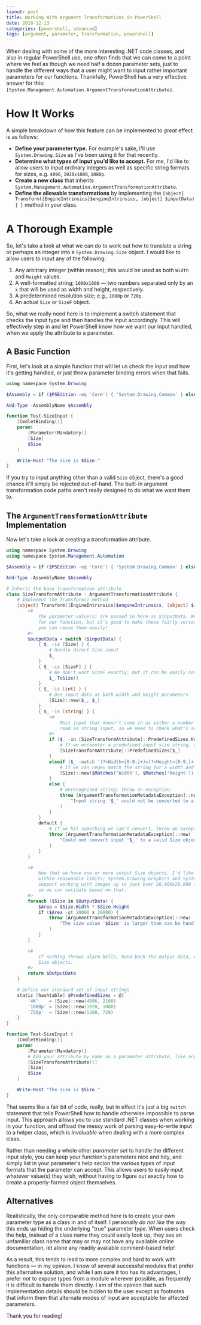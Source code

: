 ```yaml
---
layout: post
title: Working With Argument Transformations in PowerShell
date: 2018-12-13
categories: [powershell, advanced]
tags: [argument, parameter, transformation, powershell]
---
```


When dealing with some of the more interesting .NET code classes, and also in regular PowerShell
use, one often finds that we can come to a point where we feel as though we need half a dozen
parameter sets, just to handle the different ways that a user might want to input rather important
parameters for our functions.
Thankfully, PowerShell has a very effective answer for this:
`[System.Management.Automation.ArgumentTransformationAttribute]`.

# How It Works

A simple breakdown of how this feature can be implemented to _great_ effect is as follows:

* **Define your parameter type.** For example's sake, I'll use `System.Drawing.Size` as I've been using it for that recently.
* **Determine what types of input you'd like to accept.** For me, I'd like to allow users to input ordinary integers as well as specific string formats for sizes, e.g. `4096`, `1920x1080`, `1080p`.
* **Create a new class** that inherits `System.Management.Automation.ArgumentTransformationAttribute`.
* **Define the allowable transformations** by implementing the `[object] Transform([EngineIntrinsics]$engineIntrinsics, [object] $inputData) { }` method in your class.

# A Thorough Example

So, let's take a look at what we can do to work out how to translate a string or perhaps an integer
into a `System.Drawing.Size` object. I would like to allow users to input any of the following:

1. Any arbitrary integer (within reason); this would be used as both `Width` and `Height` values.
2. A well-formatted string; `1000x1000` &mdash; two numbers separated only by an `x` that will be used as width and height, respectively.
3. A predetermined resolution size; e.g., `1080p` or `720p`.
4. An actual `Size` or `SizeF` object.

So, what we really need here is to implement a switch statement that checks the input type and then
handles the input accordingly.
This will effectively step in and let PowerShell know how we want our input handled, when we apply
the attribute to a parameter.

## A Basic Function

First, let's look at a simple function that will let us check the input and how it's getting
handled, or just throw parameter binding errors when that fails.

```powershell
using namespace System.Drawing

$Assembly = if ($PSEdition -eq 'Core') { 'System.Drawing.Common' } else { 'System.Drawing' }

Add-Type -AssemblyName $Assembly

function Test-SizeInput {
    [CmdletBinding()]
    param(
        [Parameter(Mandatory)]
        [Size]
        $Size
    )

    Write-Host "The size is $Size."
}
```

If you try to input anything other than a valid `Size` object, there's a good chance it'll simply be
rejected out-of-hand.
The built-in argument transformation code paths aren't really designed to do what we want them to.

## The `ArgumentTransformationAttribute` Implementation

Now let's take a look at creating a transformation attribute.

```powershell
using namespace System.Drawing
using namespace System.Management.Automation

$Assembly = if ($PSEdition -eq 'Core') { 'System.Drawing.Common' } else { 'System.Drawing' }

Add-Type -AssemblyName $Assembly

# Inherit the base transformation attribute
class SizeTransformAttribute : ArgumentTransformationAttribute {
    # Implement the Transform() method
    [object] Transform([EngineIntrinsics]$engineIntrinsics, [object] $inputData) {
        <#
            The parameter value(s) are passed in here as $inputData. We aren't accepting array input
            for our function, but it's good to make these fairly versatile where possible, so that
            you can reuse them easily!
        #>
        $outputData = switch ($inputData) {
            { $_ -is [Size] } {
                # Handle direct Size input
                $_
            }
            { $_ -is [SizeF] } {
                # We don't want SizeF exactly, but it can be easily converted to Size
                $_.ToSize()
            }
            { $_ -is [int] } {
                # Use input data as both width and height parameters
                [Size]::new($_, $_)
            }
            { $_ -is [string] } {
                <#
                    Most input that doesn't come in as either a number or a complete object will be
                    read as string input, so we need to check what's actually being input.
                #>
                if ($_ -in [SizeTransformAttribute]::PredefinedSizes.Keys) {
                    # If we encounter a predefined input size string, we can just get the size back
                    [SizeTransformAttribute]::PredefinedSizes[$_]
                }
                elseif ($_ -match '(?<Width>[0-9,]+)x(?<Height>[0-9,]+)') {
                    # If we can regex match the string for a width and height, make the Size object
                    [Size]::new($Matches['Width'], $Matches['Height'])
                }
                else {
                    # Unrecognised string; throw an exception.
                    throw [ArgumentTransformationMetadataException]::new(
                        "Input string '$_' could not be converted to a valid Size object."
                    )
                }
            }
            default {
                # If we hit something we can't convert, throw an exception
                throw [ArgumentTransformationMetadataException]::new(
                    "Could not convert input '$_' to a valid Size object."
                )
            }
        }

        <#
            Now that we have one or more output Size objects, I'd like to validate that they're
            within reasonable limits; System.Drawing.Graphics and System.Drawing.Image only really
            support working with images up to just over 20,000x20,000 (400,000,000 pixels total)
            so we can validate based on that.
        #>
        foreach ($Size in $OutputData) {
            $Area = $Size.Width * $Size.Height
            if ($Area -gt 20000 x 20000) {
                throw [ArgumentTransformationMetadataException]::new(
                    "The size value '$Size' is larger than can be handled for Image or Graphics."
                )
            }
        }

        <#
            If nothing throws alarm bells, hand back the output data, which will contain one or more
            Size objects.
        #>
        return $OutputData
    }

    # Define our standard set of input strings
    static [hashtable] $PredefinedSizes = @{
        '4K'    = [Size]::new(4096, 2160)
        '1080p' = [Size]::new(1920, 1080)
        '720p'  = [Size]::new(1280, 720)
    }
}

function Test-SizeInput {
    [CmdletBinding()]
    param(
        [Parameter(Mandatory)]
        # Add your attribute by name as a parameter attribute, like any other.
        [SizeTransformAttribute()]
        [Size]
        $Size
    )

    Write-Host "The size is $Size."
}

```

That seems like a fair bit of code, really, but in effect it's just a big `switch` statement that
tells PowerShell how to handle otherwise impossible to parse input.
This approach allows you to use standard .NET classes when working in your function, and offload the
messy work of parsing easy-to-write input to a helper class, which is _invaluable_ when dealing with
a more complex class.

Rather than needing a whole other _parameter set_ to handle the different input style, you can keep
your function's parameters nice and tidy, and simply list in your parameter's help secion the
various types of input formats that the parameter can accept.
This allows users to easily input whatever value(s) they wish, without having to figure out exactly
how to create a properly-formed object themselves.

## Alternatives

Realistically, the only comparable method here is to create your own parameter type as a class in
and of itself.
I personally _do not like_ the way this ends up hiding the underlying "true" parameter type.
When users check the help, instead of a class name they could easily look up, they see an unfamiliar
class name that may or may not have any available online documentation, let alone any readily
available comment-based help!

As a result, this tends to lead to more complex and hard to work with functions &mdash; in my
opinion.
I know of several successful modules that prefer this alternative solution, and while I am sure it
too has its advantages, I prefer _not_ to expose types from a module wherever possible, as
frequently it is difficult to handle them directly.
I am of the opinion that such implementation details should be hidden to the user except as
footnotes that inform them that alternate modes of input are acceptable for affected parameters.

Thank you for reading!
